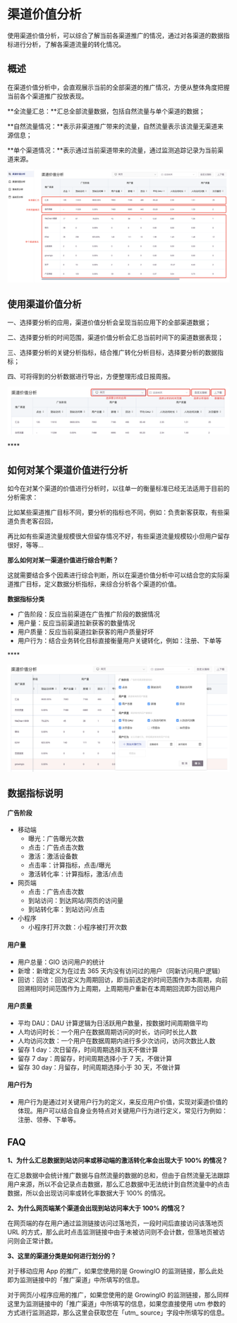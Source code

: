 # 渠道价值分析

使用渠道价值分析，可以综合了解当前各渠道推广的情况，通过对各渠道的数据指标进行分析，了解各渠道流量的转化情况。

## 概述

在渠道价值分析中，会直观展示当前的全部渠道的推广情况，方便从整体角度把握当前各个渠道推广投放表现。

**全流量汇总：**汇总全部流量数据，包括自然流量与单个渠道的数据；

**自然流量情况：**表示非渠道推广带来的流量，自然流量表示该流量无渠道来源信息；

**单个渠道情况：**表示通过当前渠道带来的流量，通过监测追踪记录为当前渠道来源。

![](../../../.gitbook/assets/image%20%2847%29.png)



## 使用渠道价值分析

一、选择要分析的应用，渠道价值分析会呈现当前应用下的全部渠道数据；

二、选择要分析的时间范围，渠道价值分析会汇总当前时间下的渠道数据表现；

三、选择要分析的关键分析指标，结合推广转化分析目标，选择要分析的数据指标；

四、可将得到的分析数据进行导出，方便整理形成日报周报。

![](../../../.gitbook/assets/image%20%2845%29.png)

\*\*\*\*

## **如何对某个渠道价值进行分析**

如今在对某个渠道的价值进行分析时，以往单一的衡量标准已经无法适用于目前的分析需求：

比如某些渠道推广目标不同，要分析的指标也不同，例如：负责新客获取，有些渠道负责老客召回，

再比如有些渠道流量规模很大但留存情况不好，有些渠道流量规模较小但用户留存很好，等等...



**那么如何对某一渠道价值进行综合判断？**

这就需要结合多个因素进行综合判断，所以在渠道价值分析中可以结合您的实际渠道推广目标，定义数据分析指标，来综合分析各个渠道的价值。

**数据指标分类**

* 广告阶段：反应当前渠道在广告推广阶段的数据情况
* 用户量：反应当前渠道拉新获客的数量情况
* 用户质量：反应当前渠道拉新获客的用户质量好坏
* 用户行为：结合业务转化目标直接衡量用户关键转化，例如：注册、下单等

\*\*\*\*

![](../../../.gitbook/assets/image%20%2844%29.png)

## **数据指标说明**

#### **广告阶段**

* 移动端
  * 曝光：广告曝光次数
  * 点击：广告点击次数
  * 激活：激活设备数
  * 点击率：计算指标，点击/曝光
  * 激活转化率：计算指标，激活/点击
* 网页端
  * 点击：广告点击次数
  * 到站访问：到达网站/网页的访问量
  * 到站转化率：到站访问/点击
* 小程序
  * 小程序打开次数：小程序被打开次数

#### **用户量**

* 用户总量：GIO 访问用户的统计
* 新增：新增定义为在过去 365 天内没有访问过的用户（同新访问用户逻辑）
* 回访：回访：回访定义为周期回访，即当前选定的时间范围作为本周期，向前回溯相同时间范围作为上周期，上周期用户重新在本周期回流即为回访用户

#### **用户质量**

* 平均 DAU：DAU 计算逻辑为日活跃用户数量，按数据时间周期做平均
* 人均访问时长：一个用户在数据周期访问的时长，访问时长比人数
* 人均访问次数：一个用户在数据周期内进行多少次访问，访问次数比人数
* 留存 1 day：次日留存，时间周期选择当天不做计算
* 留存 7 day：周留存，时间周期选择小于 7 天，不做计算
* 留存 30 day：月留存，时间周期选择小于 30 天，不做计算

#### **用户行为**

* 用户行为是通过对关键用户行为的定义，来反应用户价值，实现对渠道价值的体现。用户可以结合自身业务特点对关键用户行为进行定义，常见行为例如：注册、领券、下单等。

## FAQ

**1、为什么汇总数据到站访问率或移动端的激活转化率会出现大于 100% 的情况？**

在汇总数据中会统计推广数据与自然流量的数据的总和，但由于自然流量无法跟踪用户来源，所以不会记录点击数据，那么汇总数据中无法统计到自然流量中的点击数据，所以会出现访问率或转化率数据大于 100% 的情况。

**2、为什么网页端某个渠道会出现到站访问率大于 100% 的情况？**

在网页端的存在用户通过监测链接访问过落地页，一段时间后直接访问该落地页 URL 的方式，那么此时点击监测链接中由于未被访问则不会计数，但落地页被访问则会正常计数。

**3、这里的渠道分类是如何进行划分的？**

对于移动应用 App 的推广，如果您使用的是 GrowingIO 的监测链接，那么此处即为监测链接中的「推广渠道」中所填写的信息。

对于网页/小程序应用的推广，如果您使用的是 GrowingIO 的监测链接，那么同样这里为监测链接中的「推广渠道」中所填写的信息，如果您直接使用 utm 参数的方式进行监测追踪，那么这里会获取您在「utm\_ source」字段中所填写的信息。

